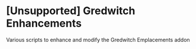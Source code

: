 # [Unsupported] Gredwitch Enhancements
Various scripts to enhance and modify the Gredwitch Emplacements addon
